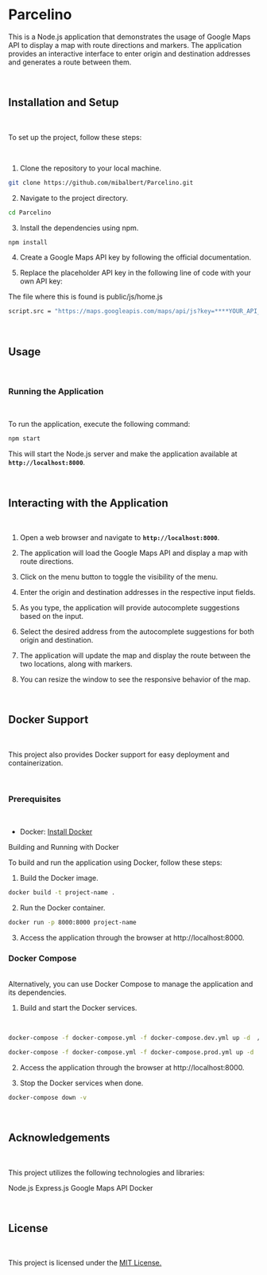 

# Parcelino
This is a Node.js application that demonstrates the usage of Google Maps API to display a map with route directions and markers. The application provides an interactive interface to enter origin and destination addresses and generates a route between them.



<br />

## Installation and Setup

<br />

To set up the project, follow these steps:


<br />

1. Clone the repository to your local machine.

```bash
git clone https://github.com/mibalbert/Parcelino.git
```

2. Navigate to the project directory.

```bash
cd Parcelino
```

3. Install the dependencies using npm.

```bash
npm install
```

4. Create a Google Maps API key by following the official documentation.

5. Replace the placeholder API key in the following line of code with your own API key:

The file where this is found is public/js/home.js

```bash
script.src = "https://maps.googleapis.com/maps/api/js?key=****YOUR_API_KEY****&libraries=places,geometry&callback=initMap";
```



<br />

## Usage

<br />

### Running the Application

<br />

To run the application, execute the following command:

```bash
npm start
```

This will start the Node.js server and make the application available at **`http://localhost:8000`**.

<br />

## Interacting with the Application

<br />

1. Open a web browser and navigate to **`http://localhost:8000`**.

2. The application will load the Google Maps API and display a map with route directions.

3. Click on the menu button to toggle the visibility of the menu.

4. Enter the origin and destination addresses in the respective input fields.

5. As you type, the application will provide autocomplete suggestions based on the input.

6. Select the desired address from the autocomplete suggestions for both origin and destination.

7. The application will update the map and display the route between the two locations, along with markers.

8. You can resize the window to see the responsive behavior of the map.



<br />

## Docker Support

<br />

This project also provides Docker support for easy deployment and containerization.


<br />

### Prerequisites

<br />

- Docker: <ins>Install Docker<ins>

Building and Running with Docker

To build and run the application using Docker, follow these steps:


1. Build the Docker image.

```bash
docker build -t project-name .
```

2. Run the Docker container.

```bash
docker run -p 8000:8000 project-name
```

3. Access the application through the browser at http://localhost:8000.


### Docker Compose

<br />
Alternatively, you can use Docker Compose to manage the application and its dependencies.


1. Build and start the Docker services.

<br />

```bash
docker-compose -f docker-compose.yml -f docker-compose.dev.yml up -d  // For development

docker-compose -f docker-compose.yml -f docker-compose.prod.yml up -d  // For production
```

2. Access the application through the browser at http://localhost:8000.

3. Stop the Docker services when done.

```bash
docker-compose down -v
```


<br />

## Acknowledgements

<br />

This project utilizes the following technologies and libraries:

Node.js
Express.js
Google Maps API
Docker


<br />

## License

<br />

This project is licensed under the <ins>MIT License<ins>.